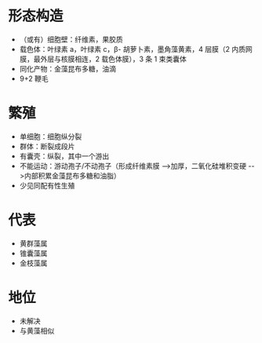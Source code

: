 # 形态构造
- （或有）细胞壁：纤维素，果胶质
- 载色体：叶绿素 a，叶绿素 c，β- 胡萝卜素，墨角藻黄素，4 层膜（2 内质网膜，最外层与核膜相连，2 载色体膜），3 条 1 束类囊体
- 同化产物：金藻昆布多糖，油滴
- 9+2 鞭毛
# 繁殖
- 单细胞：细胞纵分裂
- 群体：断裂成段片
- 有囊壳：纵裂，其中一个游出
- 不能运动：游动孢子/不动孢子（形成纤维素膜 -->加厚，二氧化硅堆积变硬 -->内部积累金藻昆布多糖和油脂）
- 少见同配有性生殖
# 代表
- 黄群藻属
- 锥囊藻属
- 金枝藻属
# 地位
- 未解决
- 与黄藻相似